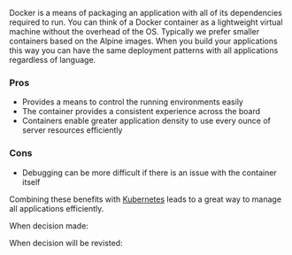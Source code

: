 Docker is a means of packaging an application with all of its dependencies required to run. You can think of a Docker container as a lightweight virtual machine without the overhead of the OS. Typically we prefer smaller containers based on the Alpine images. When you build your applications this way you can have the same deployment patterns with all applications regardless of language. 

### Pros
* Provides a means to control the running environments easily
* The container provides a consistent experience across the board
* Containers enable greater application density to use every ounce of server resources efficiently

### Cons
* Debugging can be more difficult if there is an issue with the container itself

Combining these benefits with [Kubernetes]() leads to a great way to manage all applications efficiently. 

When decision made:

When decision will be revisted: